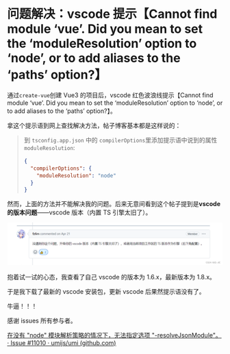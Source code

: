 ﻿# 问题解决：vscode 提示【Cannot find module ‘vue’. Did you mean to set the ‘moduleResolution’ option to ‘node’, or to add aliases to the ‘paths’ option?】

通过`create-vue`创建 Vue3 的项目后，vscode 红色波浪线提示【Cannot find module ‘vue’. Did you mean to set the ‘moduleResolution’ option to ‘node’, or to add aliases to the ‘paths’ option?】。

拿这个提示语到网上查找解决方法，帖子博客基本都是这样说的：

> 到 `tsconfig.app.json` 中的 `compilerOptions`里添加提示语中说到的属性`moduleResolution`:
>
> ```json
> {
>   "compilerOptions": {
>     "moduleResolution": "node"
>   }
> }
> ```

然而，上面的方法并不能解决我的问题。后来无意间看到这个帖子提到是**vscode 的版本问题**——vscode 版本（内置 TS 引擎太旧了）。

![在这里插入图片描述](./images/1.png)

抱着试一试的心态，我查看了自己 vscode 的版本为 1.6.x，最新版本为 1.8.x。

于是我下载了最新的 vscode 安装包，更新 vscode 后果然提示语没有了。

牛逼！！！

感谢 issues 所有参与者。

[在没有 "node" 模块解析策略的情况下，无法指定选项 "-resolveJsonModule"。 · Issue #11010 · umijs/umi (github.com)](https://github.com/umijs/umi/issues/11010)
